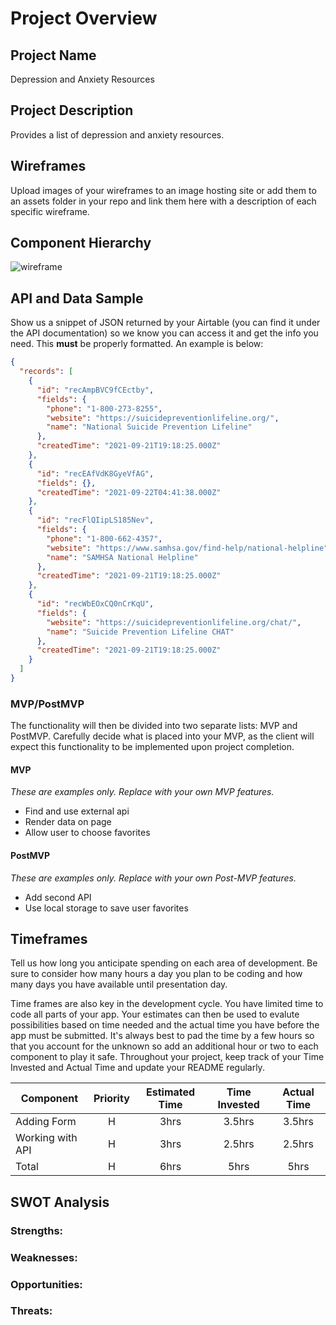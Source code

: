 # Project Overview

## Project Name

Depression and Anxiety Resources

## Project Description

Provides a list of depression and anxiety resources.

## Wireframes

Upload images of your wireframes to an image hosting site or add them to an assets folder in your repo and link them here with a description of each specific wireframe.

## Component Hierarchy
![wireframe]()

## API and Data Sample

Show us a snippet of JSON returned by your Airtable (you can find it under the API documentation) so we know you can access it and get the info you need. This __must__ be properly formatted. An example is below:

```json
{
  "records": [
    {
      "id": "recAmpBVC9fCEctby",
      "fields": {
        "phone": "1-800-273-8255",
        "website": "https://suicidepreventionlifeline.org/",
        "name": "National Suicide Prevention Lifeline"
      },
      "createdTime": "2021-09-21T19:18:25.000Z"
    },
    {
      "id": "recEAfVdK8GyeVfAG",
      "fields": {},
      "createdTime": "2021-09-22T04:41:38.000Z"
    },
    {
      "id": "recFlQIipLS185Nev",
      "fields": {
        "phone": "1-800-662-4357",
        "website": "https://www.samhsa.gov/find-help/national-helpline",
        "name": "SAMHSA National Helpline"
      },
      "createdTime": "2021-09-21T19:18:25.000Z"
    },
    {
      "id": "recWbEOxCQ0nCrKqU",
      "fields": {
        "website": "https://suicidepreventionlifeline.org/chat/",
        "name": "Suicide Prevention Lifeline CHAT"
      },
      "createdTime": "2021-09-21T19:18:25.000Z"
    }
  ]
}
```

### MVP/PostMVP

The functionality will then be divided into two separate lists: MVP and PostMVP.  Carefully decide what is placed into your MVP, as the client will expect this functionality to be implemented upon project completion.  

#### MVP 
*These are examples only. Replace with your own MVP features.*

- Find and use external api 
- Render data on page 
- Allow user to choose favorites 

#### PostMVP  
*These are examples only. Replace with your own Post-MVP features.*

- Add second API
- Use local storage to save user favorites

## Timeframes

Tell us how long you anticipate spending on each area of development. Be sure to consider how many hours a day you plan to be coding and how many days you have available until presentation day.

Time frames are also key in the development cycle.  You have limited time to code all parts of your app.  Your estimates can then be used to evalute possibilities based on time needed and the actual time you have before the app must be submitted. It's always best to pad the time by a few hours so that you account for the unknown so add an additional hour or two to each component to play it safe. Throughout your project, keep track of your Time Invested and Actual Time and update your README regularly.

| Component | Priority | Estimated Time | Time Invested | Actual Time |
| --- | :---: |  :---: | :---: | :---: |
| Adding Form | H | 3hrs| 3.5hrs | 3.5hrs |
| Working with API | H | 3hrs| 2.5hrs | 2.5hrs |
| Total | H | 6hrs| 5hrs | 5hrs |

## SWOT Analysis

### Strengths:

### Weaknesses:

### Opportunities:

### Threats: